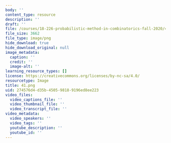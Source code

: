 ```yaml
---
body: ''
content_type: resource
description: ''
draft: ''
file: /courses/18-226-probabilistic-method-in-combinatorics-fall-2020/41.png
file_size: 3662
file_type: image/png
hide_download: true
hide_download_original: null
image_metadata:
  caption: ''
  credit: ''
  image-alt: ''
learning_resource_types: []
license: https://creativecommons.org/licenses/by-nc-sa/4.0/
resourcetype: Image
title: 41.png
uid: 274576d4-d35b-4505-9818-9196ed8ee223
video_files:
  video_captions_file: ''
  video_thumbnail_file: ''
  video_transcript_file: ''
video_metadata:
  video_speakers: ''
  video_tags: ''
  youtube_description: ''
  youtube_id: ''
---
```

